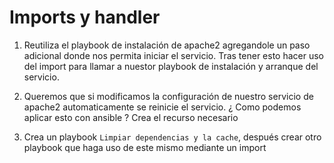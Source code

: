 # Imports y handler  


1. Reutiliza el playbook de instalación de apache2 agregandole un paso adicional donde nos permita iniciar el servicio. Tras tener esto hacer uso del import para llamar a nuestor playbook de instalación y arranque del servicio.

2. Queremos que si modificamos la configuración de nuestro servicio de apache2 automaticamente se reinicie el servicio. ¿ Como podemos aplicar esto con ansible ? Crea el recurso necesario

3. Crea un playbook ``Limpiar dependencias y la cache``, después crear otro playbook que haga uso de este mismo mediante un import 





